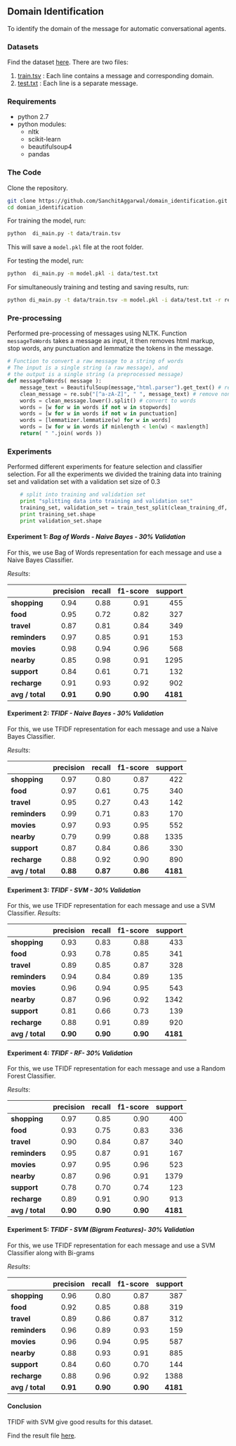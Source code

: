 ## **Domain Identification** ##

To identify the domain of the message for automatic conversational agents.

### Datasets ###
Find the dataset [here](https://github.com/SanchitAggarwal/domain_identification/tree/master/data). There are two files:

 1. [train.tsv](https://github.com/SanchitAggarwal/domain_identification/blob/master/data/train.tsv) : Each line contains a message and corresponding domain.
 2. [test.txt](https://github.com/SanchitAggarwal/domain_identification/blob/master/data/test.txt) : Each line is a separate message.

### Requirements ###

 - python 2.7
 - python modules:
	 - nltk
	 - scikit-learn
	 - beautifulsoup4
	 - pandas

### The Code ###
Clone the repository.

``` sh
git clone https://github.com/SanchitAggarwal/domain_identification.git
cd domian_identification
```

For training the model, run:
``` sh
python  di_main.py -t data/train.tsv
```

This will save a `model.pkl` file at the root folder.

For testing the model, run:
``` sh
python  di_main.py -m model.pkl -i data/test.txt
```

For simultaneously training and testing and saving results, run:
``` sh
python di_main.py -t data/train.tsv -m model.pkl -i data/test.txt -r resutls.tsv
```


### Pre-processing ###
Performed pre-processing of messages using NLTK. Function `messageToWords` takes a message as input, it then  removes html markup, stop words, any punctuation and lemmatize the tokens in the message.

``` python
# Function to convert a raw message to a string of words
# The input is a single string (a raw message), and
# the output is a single string (a preprocessed message)
def messageToWords( message ):
    message_text = BeautifulSoup(message,"html.parser").get_text() # remove html
    clean_message = re.sub("[^a-zA-Z]", " ", message_text) # remove non-letters
    words = clean_message.lower().split() # convert to words
    words = [w for w in words if not w in stopwords]
    words = [w for w in words if not w in punctuation]
    words = [lemmatizer.lemmatize(w) for w in words]
    words = [w for w in words if minlength < len(w) < maxlength]
    return( " ".join( words ))
```


### Experiments ###
Performed different experiments for feature selection and classifier selection. For all the experiments we divided the training data into training set and validation set with a validation set size of 0.3

``` python
    # split into training and validation set
    print "splitting data into training and validation set"
    training_set, validation_set = train_test_split(clean_training_df, test_size = 0.3)
    print training_set.shape
    print validation_set.shape
```

#### **Experiment 1:** *Bag of Words - Naive Bayes - 30% Validation* ####
For this, we use Bag of Words representation for each message and use a Naive Bayes Classifier.

*Results*:

|               |precision|  recall|  f1-score|  support|
| ------------- |:-------:| ------:| --------:|--------:|
|**shopping**   |0.94      |0.88      |0.91       |455|
|**food**       |0.95      |0.72      |0.82       |327|
|**travel**     |0.87      |0.81      |0.84       |349|
|**reminders**  |0.97      |0.85      |0.91       |153|
|**movies**     |0.98      |0.94      |0.96       |568|
|**nearby**     |0.85      |0.98      |0.91      |1295|
|**support**    |0.84      |0.61      |0.71       |132|
|**recharge**   |0.91      |0.93      |0.92       |902|
|**avg / total**|**0.91**      |**0.90**      |**0.90**      |**4181**|

#### **Experiment 2:** *TFIDF - Naive Bayes - 30% Validation* ####
For this, we use TFIDF representation for each message and use a Naive Bayes Classifier.

*Results*:

|               |precision|  recall|  f1-score|  support|
| ------------- |:-------:| ------:| --------:|--------:|
|**shopping**   |0.97     | 0.80     | 0.87   |    422|
|**food**       |0.97     | 0.61     | 0.75   |    340|
|**travel**     |0.95     | 0.27     | 0.43   |    142|
|**reminders**  |0.99     | 0.71     | 0.83   |    170|
|**movies**     |0.97     | 0.93     | 0.95   |    552|
|**nearby**     |0.79     | 0.99     | 0.88   |   1335|
|**support**    |0.87     | 0.84     | 0.86   |    330|
|**recharge**   |0.88     | 0.92     | 0.90   |    890|
|**avg / total**|**0.88**     | **0.87**     | **0.86**   |   **4181**|

#### **Experiment 3:** *TFIDF - SVM - 30% Validation* ####
For this, we use TFIDF representation for each message and use a SVM Classifier.
*Results*:

|               |precision|  recall|  f1-score|  support|
| ------------- |:-------:| ------:| --------:|--------:|
|**shopping**   |0.93     |0.83    | 0.88      | 433|
|**food**       |0.93     |0.78    | 0.85      | 341|
|**travel**     |0.89     |0.85    | 0.87      | 328|
|**reminders**  |0.94     |0.84    | 0.89      | 135|
|**movies**     |0.96     |0.94    | 0.95      | 543|
|**nearby**     |0.87     |0.96    | 0.92      |1342|
|**support**    |0.81     |0.66    | 0.73      | 139|
|**recharge**   |0.88     |0.91    | 0.89      | 920|
|**avg / total**|**0.90** |**0.90**| **0.90**  |**4181**|


#### **Experiment 4:** *TFIDF - RF- 30% Validation* ####
For this, we use TFIDF representation for each message and use a Random Forest Classifier.

*Results*:

|               |precision|  recall|  f1-score|  support|
| ------------- |:-------:| ------:| --------:|--------:|
|**shopping**   |   0.97  |    0.85|      0.90|       400|
|**food**       |   0.93  |    0.75|      0.83|       336|
|**travel**     |   0.90  |    0.84|      0.87|       340|
|**reminders**  |   0.95  |    0.87|      0.91|       167|
|**movies**     |   0.97  |    0.95|      0.96|       523|
|**nearby**     |   0.87  |    0.96|      0.91|      1379|
|**support**    |   0.78  |    0.70|      0.74|       123|
|**recharge**   |   0.89  |    0.91|      0.90|       913|
|**avg / total**| **0.90**|**0.90**|  **0.90**|  **4181**|


#### **Experiment 5:** *TFIDF - SVM (Bigram Features)- 30% Validation* ####
For this, we use TFIDF representation for each message and use a SVM Classifier along with Bi-grams


*Results*:

|               |precision|  recall|  f1-score|  support|
| ------------- |:-------:| ------:| --------:|--------:|
|**shopping**|       0.96|      0.80 |     0.87|       387|
|**food**|       0.92|      0.85|      0.88|       319|
|**travel**|       0.89|      0.86 |     0.87 |      312|
|**reminders**|       0.96|      0.89 |     0.93 |      159|
|**movies**|       0.96|      0.94 |     0.95 |      587|
|**nearby**|       0.88|      0.93 |     0.91 |      885|
|**support**|       0.84|      0.60 |     0.70 |      144|
|**recharge**|       0.88  |    0.96   |   0.92   |   1388|
|**avg / total**|       **0.91**|      **0.90** |     **0.90** |     **4181**|


#### **Conclusion** ###
TFIDF with SVM give good results for this dataset.

Find the result file [here](https://github.com/SanchitAggarwal/domain_identification/blob/master/result_tfidf_svm_bigram.tsv).
